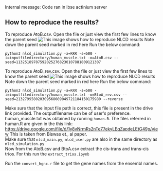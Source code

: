 Internal message: Code ran in ibse actinium server
## How to reproduce the results?
To reproduce AtoB.csv. 
Open the file or just view the first few lines to know the parent seed
![This image shows how to reproduce NLCD results](https://drive.google.com/uc?export=view&id=1WOmDOoz18-iyGBZb8gO2d_TAUgUbMjce)
Note down the parent seed marked in red here
Run the below command:
```
python3 nlcd_simulation.py -a=KRR -s=500 -i=inputfiledirectory/human_muscle.txt -o=AtoB.csv --seed=113251897075920252768230107881809121307
```
To reproduce AtoB_rev.csv. 
Open the file or just view the first few lines to know the parent seed
![This image shows how to reproduce NLCD results](https://drive.google.com/uc?export=view&id=1S0sHtyqPx0dcliOlyLf9VaVo3Y200Olt)
Note down the parent seed marked in red here
Run the below command:
```
python3 nlcd_simulation.py -a=KRR -s=500 -i=inputfiledirectory/human_muscle.txt -o=BtoA_rev.csv --seed=213279958020309568089849721184150175980 --reverse
```
Make sure that the input file path is correct, this file is present in the drive link provided. The outputfilename can be of user's preference.  
human_muscle.txt was obtained by running `human.R`. The files referred in human.R are given in the this link: https://drive.google.com/file/d/1y8vNrmRs2nTe77ekyLEqZapdeLEtG49p/view This is taken from Biswas et., al paper.  
Make sure that `nlcd_main.py`, `nlcd_user.py` are also in the same directory as `nlcd_simulation.py`  
Now from the AtoB.csv and BtoA.csv extract the cis-trans and trans-cis trios. For this run the `extract_trios.ipynb`  

Run the `convert_hgnc.r` file to get the gene names from the ensembl names.  

